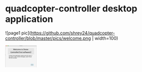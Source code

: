 # quadcopter-controller desktop application

![page1 pic](https://github.com/shrey24/quadcopter-controller/blob/master/pics/welcome.png | width=100)

<img src="https://github.com/shrey24/quadcopter-controller/blob/master/pics/welcome.png" width=100/>


